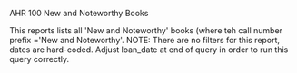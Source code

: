 AHR 100
New and Noteworthy Books

This reports lists all 'New and Noteworthy' books (where teh call number prefix ='New and Noteworthy'. 
NOTE: There are no filters for this report, dates are hard-coded. Adjust loan_date at end of query in order to run this query correctly. 
